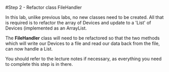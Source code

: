 #Step 2 - Refactor class FileHandler

In this lab, unlike previous labs, no new classes need to be created. All that is required is to refactor the array of Devices and update to a 'List' of Devices (implemented as an ArrayList.

The <c1><b>FileHandler</b></c1> class will need to be refactored so that the two methods which will write our Devices to a file and read our data back from the file, can now handle a List.


You should refer to the lecture notes if necessary, as everything you need to complete this step is in there.